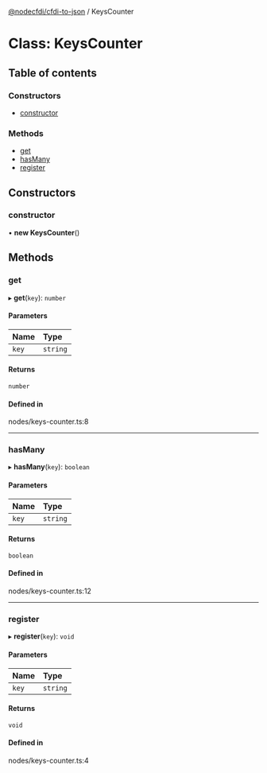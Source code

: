 [@nodecfdi/cfdi-to-json](../README.md) / KeysCounter

# Class: KeysCounter

## Table of contents

### Constructors

- [constructor](KeysCounter.md#constructor)

### Methods

- [get](KeysCounter.md#get)
- [hasMany](KeysCounter.md#hasmany)
- [register](KeysCounter.md#register)

## Constructors

### constructor

• **new KeysCounter**()

## Methods

### get

▸ **get**(`key`): `number`

#### Parameters

| Name | Type |
| :------ | :------ |
| `key` | `string` |

#### Returns

`number`

#### Defined in

nodes/keys-counter.ts:8

___

### hasMany

▸ **hasMany**(`key`): `boolean`

#### Parameters

| Name | Type |
| :------ | :------ |
| `key` | `string` |

#### Returns

`boolean`

#### Defined in

nodes/keys-counter.ts:12

___

### register

▸ **register**(`key`): `void`

#### Parameters

| Name | Type |
| :------ | :------ |
| `key` | `string` |

#### Returns

`void`

#### Defined in

nodes/keys-counter.ts:4

